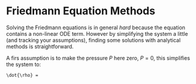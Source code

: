 # Friedmann Equation Methods

Solving the Friedmann equations is in general *hard* because the equation contains a non-linear ODE term.  However by simplifying the system a little (and tracking your assumptions), finding some solutions with analytical methods is straightforward.

A firs assumption is to make the pressure $P$ here zero, $P= 0$, this simplifies the system to:

```{math}
\dot{\rho} = 
```